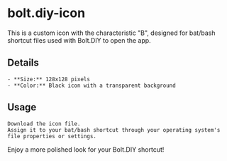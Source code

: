 # bolt.diy-icon

This is a custom icon with the characteristic "B", designed for bat/bash shortcut files used with Bolt.DIY to open the app.

## Details  

    - **Size:** 128x128 pixels  
    - **Color:** Black icon with a transparent background  

## Usage

    Download the icon file.
    Assign it to your bat/bash shortcut through your operating system's file properties or settings.

Enjoy a more polished look for your Bolt.DIY shortcut!
